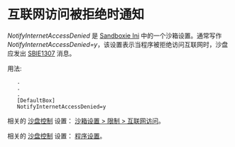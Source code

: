# 互联网访问被拒绝时通知

_NotifyInternetAccessDenied_ 是 [Sandboxie Ini](SandboxieIni.md) 中的一个沙箱设置。通常写作 _NotifyInternetAccessDenied=y_，该设置表示当程序被拒绝访问互联网时，沙盘应发出 [SBIE1307](SBIE1307.md) 消息。

用法:
```
   .
   .
   .
   [DefaultBox]
   NotifyInternetAccessDenied=y
```

相关的 [沙盘控制](SandboxieControl.md) 设置： [沙箱设置 > 限制 > 互联网访问](RestrictionsSettings.md#internet-access)。

相关的 [沙盘控制](SandboxieControl.md) 设置： [程序设置](ProgramSettings.md#page-2)。